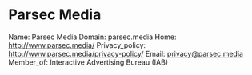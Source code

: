 
# Parsec Media

Name: Parsec Media
Domain: parsec.media
Home: http://www.parsec.media/
Privacy_policy: http://www.parsec.media/privacy-policy/
Email: privacy@parsec.media
Member_of: Interactive Advertising Bureau (IAB)

